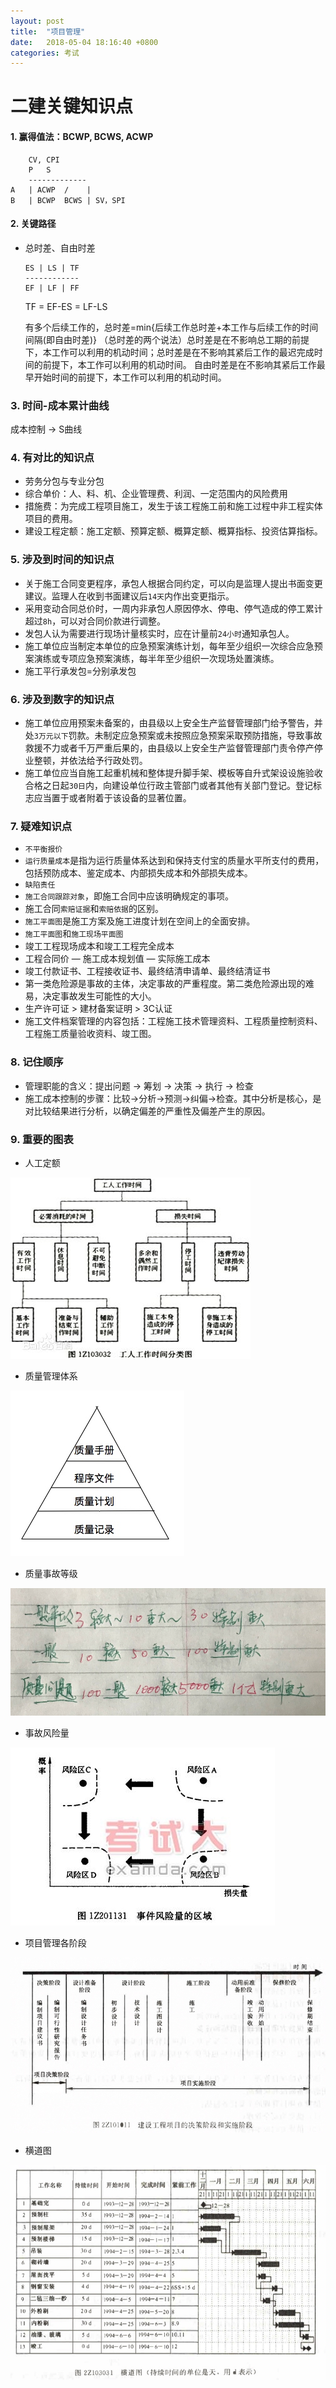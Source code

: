 ```yaml
---
layout: post
title:  "项目管理"
date:   2018-05-04 18:16:40 +0800
categories: 考试
---
```


# 二建关键知识点

#### 1.  赢得值法：BCWP, BCWS, ACWP

```
    CV, CPI		
    P	S	
    -------------
A   | ACWP  /    |
B   | BCWP  BCWS | SV，SPI
```

<!--more-->

#### 2. 关键路径
- 总时差、自由时差

    ```
    ES | LS | TF 
    ------------
    EF | LF | FF
    ```
    TF = EF-ES = LF-LS

    有多个后续工作的，总时差=min{后续工作总时差+本工作与后续工作的时间间隔(即自由时差)}
    （总时差的两个说法）总时差是在不影响总工期的前提下，本工作可以利用的机动时间；总时差是在不影响其紧后工作的最迟完成时间的前提下，本工作可以利用的机动时间。
    自由时差是在不影响其紧后工作最早开始时间的前提下，本工作可以利用的机动时间。
    
### 3. 时间-成本累计曲线
成本控制 -> S曲线
### 4. **有对比的知识点**
- 劳务分包与专业分包
- 综合单价：人、料、机、企业管理费、利润、一定范围内的风险费用
- 措施费：为完成工程项目施工，发生于该工程施工前和施工过程中非工程实体项目的费用。
- 建设工程定额：施工定额、预算定额、概算定额、概算指标、投资估算指标。

### 5. **涉及到时间的知识点**
- 关于施工合同变更程序，承包人根据合同约定，可以向是监理人提出书面变更建议。监理人在收到书面建议后`14天`内作出变更指示。
- 采用变动合同总价时，一周内非承包人原因停水、停电、停气造成的停工累计超过`8h`，可以对合同价款进行调整。
- 发包人认为需要进行现场计量核实时，应在计量前`24小时`通知承包人。
- 施工单位应当制定本单位的应急预案演练计划，每年至少组织一次综合应急预案演练或专项应急预案演练，每半年至少组织一次现场处置演练。
- 施工平行承发包=分别承发包

### 6. 涉及到数字的知识点
- 施工单位应用预案未备案的，由县级以上安全生产监督管理部门给予警告，并处`3万元以下`罚款。未制定应急预案或未按照应急预案采取预防措施，导致事故救援不力或者千万严重后果的，由县级以上安全生产监督管理部门责令停产停业整顿，并依法给予行政处罚。
- 施工单位应当自施工起重机械和整体提升脚手架、模板等自升式架设设施验收合格之日起`30日`内，向建设单位行政主管部门或者其他有关部门登记。登记标志应当置于或者附着于该设备的显著位置。

### 7. 疑难知识点
- `不平衡报价`
- `运行质量成本`是指为运行质量体系达到和保持支付宝的质量水平所支付的费用，包括预防成本、鉴定成本、内部损失成本和外部损失成本。
- `缺陷责任`
- `施工合同跟踪对象`，即施工合同中应该明确规定的事项。
- 施工合同`索赔证据`和`索赔依据`的区别。
- `施工平面图`是施工方案及施工进度计划在空间上的全面安排。
- `施工平面图`和`施工现场平面图`
- 竣工工程现场成本和竣工工程完全成本
- 工程合同价 — 施工成本规划值 — 实际施工成本
- 竣工付款证书、工程接收证书、最终结清申请单、最终结清证书
- 第一类危险源是事故的主体，决定事故的严重程度。第二类危险源出现的难易，决定事故发生可能性的大小。
- 生产许可证 > 建材备案证明 > 3C认证
- 施工文件档案管理的内容包括：工程施工技术管理资料、工程质量控制资料、工程施工质量验收资料、竣工图。

### 8. 记住顺序
- 管理职能的含义：提出问题 -> 筹划 -> 决策 -> 执行 -> 检查
- 施工成本控制的步骤：比较->分析->预测->纠偏->检查。其中分析是核心，是对比较结果进行分析，以确定偏差的严重性及偏差产生的原因。

### 9. 重要的图表

- 人工定额

 ![](/assets/images/15253999938211.jpg)

- 质量管理体系

![](/assets/images/15254000206224.jpg)


- 质量事故等级

![](/assets/images/15254000290868.jpg)

- 事故风险量

![](/assets/images/15254000428284.jpg)


- 项目管理各阶段

![](/assets/images/15254000512099.jpg)


- 横道图

![](/assets/images/15254000589608.jpg)



